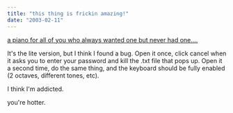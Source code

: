 ```yaml
---
title: "this thing is frickin amazing!"
date: "2003-02-11"
---
```


[a piano for all of you who always wanted one but never had one....](http://download.com.com/3001-2133-10154931.html)

It's the lite version, but I think I found a bug. Open it once, click cancel when it asks you to enter your password and kill the .txt file that pops up. Open it a second time, do the same thing, and the keyboard should be fully enabled (2 octaves, different tones, etc).

I think I'm addicted.

you're hotter.
